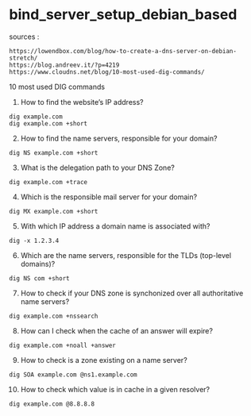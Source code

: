 # bind_server_setup_debian_based

sources : 
```
https://lowendbox.com/blog/how-to-create-a-dns-server-on-debian-stretch/
https://blog.andreev.it/?p=4219
https://www.cloudns.net/blog/10-most-used-dig-commands/
```

10 most used DIG commands

1. How to find the website’s IP address?
 ``` 
 dig example.com
 dig example.com +short
 ```
2. How to find the name servers, responsible for your domain?
```
dig NS example.com +short
```
3. What is the delegation path to your DNS Zone?
```
dig example.com +trace
```
4. Which is the responsible mail server for your domain?
```
dig MX example.com +short
```
5. With which IP address a domain name is associated with?
```
dig -x 1.2.3.4
```
6. Which are the name servers, responsible for the TLDs (top-level domains)?
```
dig NS com +short
```
7. How to check if your DNS zone is synchonized over all authoritative name servers?
```
dig example.com +nssearch
```
8. How can I check when the cache of an answer will expire?
```
dig example.com +noall +answer
```
9. How to check is a zone existing on a name server?
```
dig SOA example.com @ns1.example.com 
```
10. How to check which value is in cache in a given resolver?
```
dig example.com @8.8.8.8
```











